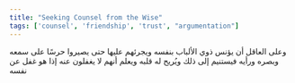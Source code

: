 ```yaml
---
title: "Seeking Counsel from the Wise"
tags: ['counsel', 'friendship', 'trust', "argumentation"]
---
```


 وعلى العاقل أن يؤنس ذوي الألباب بنفسه ويجرئهم عليها حتى يصيروا حرسًا على سمعه وبصره ورأيه فيستنيم إلى ذلك ويُريح له قلبه ويعلم أنهم لا يغفلون عنه إذا هو غفل عن نفسه
